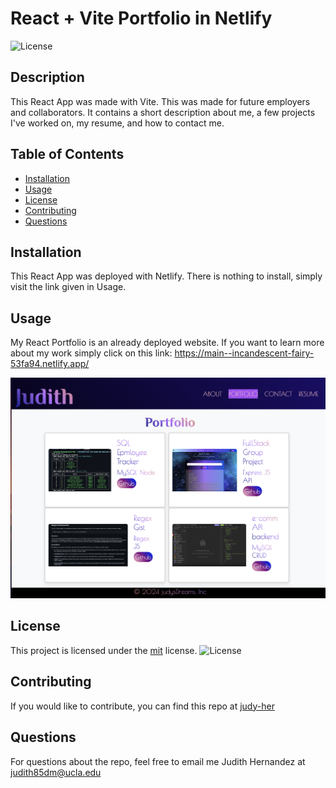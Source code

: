 # React + Vite Portfolio in Netlify

![License](https://img.shields.io/badge/License-MIT-yellow.svg)

## Description

This React App was made with Vite. This was made for future employers and collaborators. It contains a short description about me, a few projects I've worked on, my resume, and how to contact me.

## Table of Contents

- [Installation](#installation)
- [Usage](#usage)
- [License](#license)
- [Contributing](#contributing)
- [Questions](#questions)

## Installation

This React App was deployed with Netlify. There is nothing to install, simply visit the link given in Usage.

## Usage

My React Portfolio is an already deployed website. If you want to learn more about my work simply click on this link:
https://main--incandescent-fairy-53fa94.netlify.app/

![react-portfolio](./public/assets/about/deploy-pic.png)

## License

This project is licensed under the [mit](https://opensource.org/licenses/MIT) license.
![License](https://img.shields.io/badge/License-MIT-yellow.svg)

## Contributing

If you would like to contribute, you can find this repo at [judy-her](https://github.com/judy-her)

## Questions

For questions about the repo, feel free to email me Judith Hernandez at judith85dm@ucla.edu
